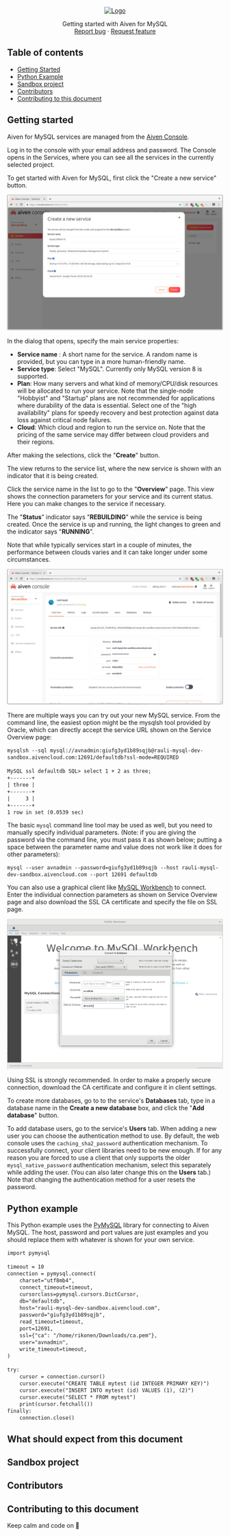 <p align="center">
  <a href="https://aiven.io/">
    <img src="https://ftisiot.net/images/og-aiven-io-logo.png" alt="Logo" width=150 height=auto>
  </a>

  <p align="center">
    Getting started with Aiven for MySQL
    <br>
    <a href="https://github.com/aiven/devportal/issues">Report bug</a>
    ·
    <a href="https://github.com/aiven/devportal/issues">Request feature</a>
  </p>
</p>

## Table of contents

- [Getting Started](#getting-started)
- [Python Example](#python-example)
- [Sandbox project](#sandbox-project)
- [Contributors](#contributors)
- [Contributing to this document](#creators)

## Getting started

Aiven for MySQL services are managed from the [Aiven Console](https://console.aiven.io/). 

Log in to the console with your email address and password. The Console opens in the Services, where you can see all the services in the currently selected project.

To get started with Aiven for MySQL, first click the "Create a new service" button.

![image](./img/console.png)

In the dialog that opens, specify the main service properties:

- **Service name** : A short name for the service. A random name is provided, but you can type in a more human-friendly name.
- **Service type**: Select "MySQL". Currently only MySQL version 8 is supported.
- **Plan**: How many servers and what kind of memory/CPU/disk resources will be allocated to run your service. Note that the single-node "Hobbyist" and "Startup" plans are not recommended for applications where durability of the data is essential. Select one of the "high availability" plans for speedy recovery and best protection against data loss against critical node failures.
- **Cloud**: Which cloud and region to run the service on. Note that the pricing of the same service may differ between cloud providers and their regions.

After making the selections, click the "**Create**" button. 

The view returns to the service list, where the new service is shown with an indicator that it is being created.

Click the service name in the list to go to the "**Overview**" page. This view shows the connection parameters for your service and its current status. Here you can make changes to the service if necessary. 

The "**Status**" indicator says "**REBUILDING**" while the service is being created. Once the service is up and running, the light changes to green and the indicator says "**RUNNING**". 

Note that while typically services start in a couple of minutes, the performance between clouds varies and it can take longer under some circumstances.

![image](./img/new-service.png)

There are multiple ways you can try out your new MySQL service. From the command line, the easiest option might be the mysqlsh tool provided by Oracle, which can directly accept the service URL shown on the Service Overview page:

```
mysqlsh --sql mysql://avnadmin:giufg3yd1b89sqjb@rauli-mysql-dev-sandbox.aivencloud.com:12691/defaultdb?ssl-mode=REQUIRED

MySQL ssl defaultdb SQL> select 1 + 2 as three;
+-------+
| three |
+-------+
|     3 |
+-------+
1 row in set (0.0539 sec)
```

The basic `mysql` command line tool may be used as well, but you need to manually specify individual parameters. (Note: if you are giving the password via the command line, you must pass it as shown below; putting a space between the parameter name and value does not work like it does for other parameters):

```
mysql --user avnadmin --password=giufg3yd1b89sqjb --host rauli-mysql-dev-sandbox.aivencloud.com --port 12691 defaultdb
```

You can also use a graphical client like [MySQL Workbench](https://www.mysql.com/products/workbench/) to connect. Enter the individual connection parameters as shown on Service Overview page and also download the SSL CA certificate and specify the file on SSL page.

![image](./img/sql-workbench.png)

Using SSL is strongly recommended. In order to make a properly secure connection, download the CA certificate and configure it in client settings.

To create more databases, go to to the service's **Databases** tab, type in a database name in the **Create a new database** box, and click the "**Add database**" button. 

To add database users, go to the service's **Users** tab. When adding a new user you can choose the authentication method to use. By default, the web console uses the `caching_sha2_password` authentication mechanism. To successfully connect, your client libraries need to be new enough. If for any reason you are forced to use a client that only supports the older `mysql_native_password` authentication mechanism, select this separately while adding the user. (You can also later change this on the **Users** tab.) Note that changing the authentication method for a user resets the password.

## Python example
This Python example uses the [PyMySQL](https://github.com/PyMySQL/PyMySQL) library for connecting to Aiven MySQL. The host, password and port values are just examples and you should replace them with whatever is shown for your own service.

```
import pymysql

timeout = 10
connection = pymysql.connect(
    charset="utf8mb4",
    connect_timeout=timeout,
    cursorclass=pymysql.cursors.DictCursor,
    db="defaultdb",
    host="rauli-mysql-dev-sandbox.aivencloud.com",
    password="giufg3yd1b89sqjb",
    read_timeout=timeout,
    port=12691,
    ssl={"ca": "/home/rikonen/Downloads/ca.pem"},
    user="avnadmin",
    write_timeout=timeout,
)

try:
    cursor = connection.cursor()
    cursor.execute("CREATE TABLE mytest (id INTEGER PRIMARY KEY)")
    cursor.execute("INSERT INTO mytest (id) VALUES (1), (2)")
    cursor.execute("SELECT * FROM mytest")
    print(cursor.fetchall())
finally:
    connection.close()
```

## What should expect from this document

## Sandbox project 

## Contributors

## Contributing to this document

Keep calm and code on :metal: